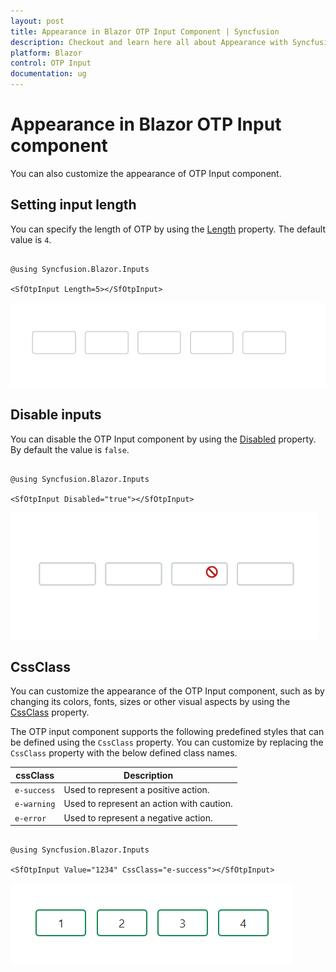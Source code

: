 ```yaml
---
layout: post
title: Appearance in Blazor OTP Input Component | Syncfusion
description: Checkout and learn here all about Appearance with Syncfusion Blazor OTP Input component in Blazor Server App and Blazor WebAssembly App.
platform: Blazor
control: OTP Input
documentation: ug
---
```


# Appearance in Blazor OTP Input component

You can also customize the appearance of OTP Input component.

## Setting input length

You can specify the length of OTP by using the [Length](https://help.syncfusion.com/cr/blazor/Syncfusion.Blazor.Inputs.SfOtpInput.html#Syncfusion_Blazor_Inputs_SfOtpInput_Length) property. The default value is `4`.

```cshtml

@using Syncfusion.Blazor.Inputs

<SfOtpInput Length=5></SfOtpInput>

```

![Blazor OTP Input Component with Length](images/blazor-otp-length.png)

## Disable inputs

You can disable the OTP Input component by using the [Disabled](https://help.syncfusion.com/cr/blazor/Syncfusion.Blazor.Inputs.SfOtpInput.html#Syncfusion_Blazor_Inputs_SfOtpInput_Disabled) property. By default the value is `false`.

```cshtml

@using Syncfusion.Blazor.Inputs

<SfOtpInput Disabled="true"></SfOtpInput>

```

![Blazor OTP Input Component with Disabled](images/blazor-otp-disabled.png)

## CssClass

You can customize the appearance of the OTP Input component, such as by changing its colors, fonts, sizes or other visual aspects by using the [CssClass](https://help.syncfusion.com/cr/blazor/Syncfusion.Blazor.Inputs.SfOtpInput.html#Syncfusion_Blazor_Inputs_SfOtpInput_CssClass) property.

The OTP input component supports the following predefined styles that can be defined using the `CssClass` property. You can customize by replacing the `CssClass` property with the below defined class names.

| cssClass | Description |
| -------- | -------- |
| `e-success` | Used to represent a positive action. |
| `e-warning` | Used to represent an action with caution. |
| `e-error` | Used to represent a negative action. |

```cshtml

@using Syncfusion.Blazor.Inputs

<SfOtpInput Value="1234" CssClass="e-success"></SfOtpInput>

```

![Blazor OTP Input Component with CssClass](images/blazor-otp-success.png)
